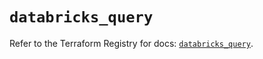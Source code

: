 # `databricks_query`

Refer to the Terraform Registry for docs: [`databricks_query`](https://registry.terraform.io/providers/databricks/databricks/1.87.1/docs/resources/query).
